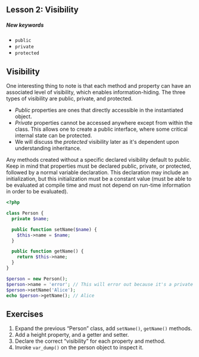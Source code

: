 ## Lesson 2: Visibility

##### New keywords
- `public`
- `private`
- `protected`

## Visibility

One interesting thing to note is that each method and property can have an associated level of
visibility, which enables information-hiding. The three types of visibility are public, private,
and protected.

- *Public* properties are ones that directly accessible in the instantiated object.
- *Private* properties cannot be accessed anywhere except from within the class. This allows one to
create a public interface, where some critical internal state can be protected.
- We will discuss the *protected* visibility later as it's dependent upon understanding inheritance.

Any methods created without a specific declared visibility default to public. Keep in mind that 
properties must be declared public, private, or protected, followed by a normal variable declaration.
This declaration may include an initialization, but this initialization must be a constant value
(must be able to be evaluated at  compile time and must not depend on run-time information in order
to be evaluated). 

```php
<?php

class Person {
  private $name;

  public function setName($name) {
    $this->name = $name;
  }

  public function getName() {
    return $this->name;
  }
}

$person = new Person();
$person->name = 'error'; // This will error out because it's a private property
$person->setName('Alice');
echo $person->getName(); // Alice
```

## Exercises

1. Expand the previous “Person” class, add `setName()`, `getName()` methods.
2. Add a height property, and a getter and setter.
3. Declare the correct “visibility” for each property and method.
4. Invoke `var_dump()` on the person object to inspect it.
